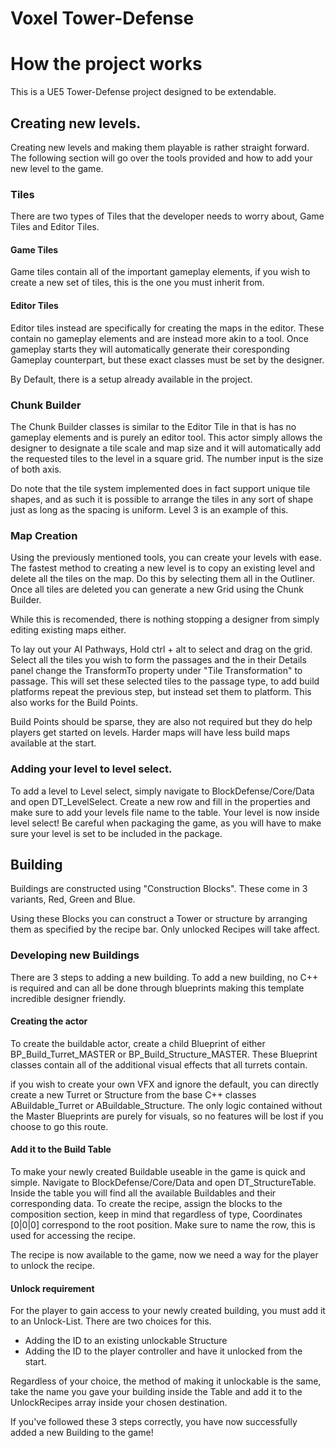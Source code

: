 # Voxel Tower-Defense

# How the project works
This is a UE5 Tower-Defense project designed to be extendable.


## Creating new levels.
Creating new levels and making them playable is rather straight forward. 
The following section will go over the tools provided and how to add your new level to the game.

### Tiles
There are two types of Tiles that the developer needs to worry about, Game Tiles and Editor Tiles. 
#### Game Tiles
Game tiles contain all of the important gameplay elements, if you wish to create a new set of tiles, this is the one you must inherit from.
#### Editor Tiles
Editor tiles instead are specifically for creating the maps in the editor. These contain no gameplay elements and are instead more akin to a tool. Once gameplay starts they will automatically generate their coresponding Gameplay counterpart, but these exact classes must be set by the designer. 

By Default, there is a setup already available in the project.

### Chunk Builder
The Chunk Builder classes is similar to the Editor Tile in that is has no gameplay elements and is purely an editor tool. 
This actor simply allows the designer to designate a tile scale and map size and it will automatically add the requested tiles to the level in a square grid. The number input is the size of both axis.

Do note that the tile system implemented does in fact support unique tile shapes, and as such it is possible to arrange the tiles in any sort of shape just as long as the spacing is uniform.
Level 3 is an example of this.

### Map Creation

Using the previously mentioned tools, you can create your levels with ease. The fastest method to creating a new level is to copy an existing level and delete all the tiles on the map. Do this by selecting them all in the Outliner.
Once all tiles are deleted you can generate a new Grid using the Chunk Builder.

While this is recomended, there is nothing stopping a designer from simply editing existing maps either.

To lay out your AI Pathways, Hold ctrl + alt to select and drag on the grid.
Select all the tiles you wish to form the passages and the  in their Details panel change the TransformTo property under "Tile Transformation" to passage.
This will set these selected tiles to the passage type, to add build platforms repeat the previous step, but instead set them to platform.
This also works for the Build Points.

Build Points should be sparse, they are also not required but they do help players get started on levels. Harder maps will have less build maps available at the start.

### Adding your level to level select.

To add a level to Level select, simply navigate to BlockDefense/Core/Data and open DT_LevelSelect.
Create a new row and fill in the properties and make sure to add your levels file name to the table.
Your level is now inside level select!
Be careful when packaging the game, as you will have to make sure your level is set to be included in the package.





## Building
Buildings are constructed using "Construction Blocks". These come in 3 variants, Red, Green and Blue.

Using these Blocks you can construct a Tower or structure by arranging them as specified by the recipe bar.
Only unlocked Recipes will take affect.

### Developing new Buildings
There are 3 steps to adding a new building. 
To add a new building, no C++ is required and can all be done through blueprints making this template incredible designer friendly.
#### Creating the actor
To create the buildable actor, create a child Blueprint of either BP_Build_Turret_MASTER or BP_Build_Structure_MASTER. These Blueprint classes contain all of the additional visual effects that all turrets contain. 

if you wish to create your own VFX and ignore the default, you can directly create a new Turret or Structure from the base C++ classes ABuildable_Turret or ABuildable_Structure. The only logic contained without the Master Blueprints are purely for visuals, so no features will be lost if you choose to go this route.

#### Add it to the Build Table
To make your newly created Buildable useable in the game is quick and simple. 
Navigate to BlockDefense/Core/Data and open DT_StructureTable. 
Inside the table you will find all the available Buildables and their corresponding data. 
To create the recipe, assign the blocks to the composition section, keep in mind that regardless of type, Coordinates [0|0|0] correspond to the root position.
Make sure to name the row, this is used for accessing the recipe.

The recipe is now available to the game, now we need a way for the player to unlock the recipe.

#### Unlock requirement
For the player to gain access to your newly created building, you must add it to an Unlock-List. 
There are two choices for this. 
- Adding the ID to an existing unlockable Structure
- Adding the ID to the player controller and have it unlocked from the start.

Regardless of your choice, the method of making it unlockable is the same, take the name you gave your building inside the Table and add it to the UnlockRecipes array inside your 
chosen destination.

If you've followed these 3 steps correctly, you have now successfully added a new Building to the game!













